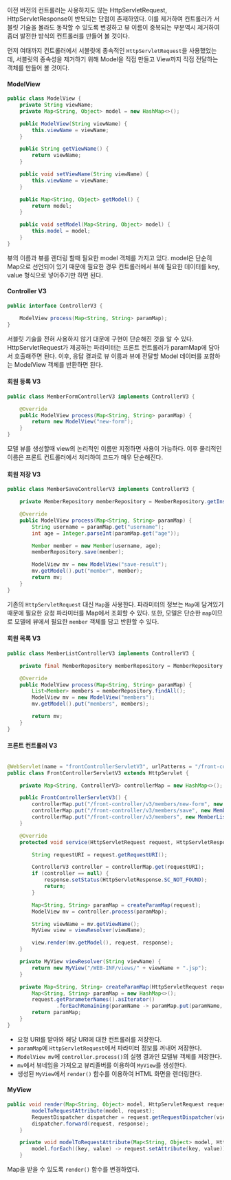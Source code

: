 이전 버전의 컨트롤러는 사용하지도 않는  HttpServletRequest, HttpServletResponse이 반복되는 단점이 존재하였다. 이를 제거하여 컨트롤러가 서블릿 기술을 몰라도 동작할 수 있도록 변경하고 뷰 이름이 중복되는 부분역시 제거하여 좀더 발전한 방식의 컨트롤러를 만들어 볼 것이다.

먼저 여태까지 컨트롤러에서 서블릿에 종속적인 `HttpServletRequest`을 사용했었는데, 서블릿의 종속성을 제거하기 위해 Model을 직접 만들고 View까지 직접 전달하는 객체를 만들어 볼 것이다.

#### ModelView
```java
public class ModelView {
    private String viewName;
    private Map<String, Object> model = new HashMap<>();

    public ModelView(String viewName) {
        this.viewName = viewName;
    }

    public String getViewName() {
        return viewName;
    }

    public void setViewName(String viewName) {
        this.viewName = viewName;
    }

    public Map<String, Object> getModel() {
        return model;
    }

    public void setModel(Map<String, Object> model) {
        this.model = model;
    }
}
```
뷰의 이름과 뷰를 렌더링 할때 필요한 model 객체를 가지고 있다. model은 단순히 Map으로 선언되어 있기 때문에 필요한 경우 컨트롤러에서 뷰에 필요한 데이터를 key, value 형식으로 넣어주기만 하면 된다.

#### Controller V3
```java
public interface ControllerV3 {

    ModelView process(Map<String, String> paramMap);
}
```
서블릿 기술을 전혀 사용하지 않기 대문에 구현이 단순해진 것을 알 수 있다. HttpServletRequest가 제공하는 파라미터는 프론트 컨트롤러가 paramMap에 담아서 호출해주면 된다. 이후, 응답 결과로 뷰 이름과 뷰에 전달할 Model 데이터를 포함하는 ModelView 객체를 반환하면 된다.

#### 회원 등록 V3

```java
public class MemberFormControllerV3 implements ControllerV3 {

    @Override
    public ModelView process(Map<String, String> paramMap) {
        return new ModelView("new-form");
    }
}
```
모델 뷰를 생성할때 view의 논리적인 이름만 지정하면 사용이 가능하다. 이후 물리적인 이름은 프론트 컨트롤러에서 처리하여 코드가 매우 단순해진다.

#### 회원 저장 V3

```java
public class MemberSaveControllerV3 implements ControllerV3 {

    private MemberRepository memberRepository = MemberRepository.getInstance();

    @Override
    public ModelView process(Map<String, String> paramMap) {
        String username = paramMap.get("username");
        int age = Integer.parseInt(paramMap.get("age"));

        Member member = new Member(username, age);
        memberRepository.save(member);

        ModelView mv = new ModelView("save-result");
        mv.getModel().put("member", member);
        return mv;
    }
}
```
기존의 `HttpServletRequest` 대신 `Map`을 사용한다. 파라미터의 정보는 `Map`에 담겨있기때문에 필요한 요청 파라미터를 Map에서 조회할 수 있다. 또한, 모델은 단순한 `map`이므로 모델에 뷰에서 필요한 `member` 객체를 담고 반환할 수 있다.

#### 회원 목록 V3
```java
public class MemberListControllerV3 implements ControllerV3 {

    private final MemberRepository memberRepository = MemberRepository.getInstance();

    @Override
    public ModelView process(Map<String, String> paramMap) {
        List<Member> members = memberRepository.findAll();
        ModelView mv = new ModelView("members");
        mv.getModel().put("members", members);

        return mv;
    }
}
```

#### 프론트 컨트롤러 V3
```java

@WebServlet(name = "frontControllerServletV3", urlPatterns = "/front-controller/v3/*")
public class FrontControllerServletV3 extends HttpServlet {

    private Map<String, ControllerV3> controllerMap = new HashMap<>();

    public FrontControllerServletV3() {
        controllerMap.put("/front-controller/v3/members/new-form", new MemberFormControllerV3());
        controllerMap.put("/front-controller/v3/members/save", new MemberSaveControllerV3());
        controllerMap.put("/front-controller/v3/members", new MemberListControllerV3());
    }

    @Override
    protected void service(HttpServletRequest request, HttpServletResponse response) throws ServletException, IOException {

        String requestURI = request.getRequestURI();

        ControllerV3 controller = controllerMap.get(requestURI);
        if (controller == null) {
            response.setStatus(HttpServletResponse.SC_NOT_FOUND);
            return;
        }

        Map<String, String> paramMap = createParamMap(request);
        ModelView mv = controller.process(paramMap);

        String viewName = mv.getViewName();
        MyView view = viewResolver(viewName);

        view.render(mv.getModel(), request, response);
    }

    private MyView viewResolver(String viewName) {
        return new MyView("/WEB-INF/views/" + viewName + ".jsp");
    }

    private Map<String, String> createParamMap(HttpServletRequest request) {
        Map<String, String> paramMap = new HashMap<>();
        request.getParameterNames().asIterator()
                .forEachRemaining(paramName -> paramMap.put(paramName, request.getParameter(paramName)));
        return paramMap;
    }
}
```
- 요청 URI를 받아와 해당 URI에 대한 컨트롤러를 저장한다.
- `paramMap`에 `HttpServletRequest`에서 파라미터 정보를 꺼내어 저장한다.
- `ModelView mv`에 `controller.process()`의 실행 결과인 모델뷰 객체를 저장한다.
- `mv`에서 뷰네임을 가져오고 뷰리졸버를 이용하여 `MyView`를 생성한다.
- 생성된 `MyView`에서 `render()` 함수를 이용하여 HTML 화면을 렌더링한다.

#### MyView
```java
public void render(Map<String, Object> model, HttpServletRequest request, HttpServletResponse response) throws ServletException, IOException {
        modelToRequestAttribute(model, request);
        RequestDispatcher dispatcher = request.getRequestDispatcher(viewPath);
        dispatcher.forward(request, response);
    }

    private void modelToRequestAttribute(Map<String, Object> model, HttpServletRequest request) {
        model.forEach((key, value) -> request.setAttribute(key, value));
    }
```
Map을 받을 수 있도록 `render()` 함수를 변경하였다.




